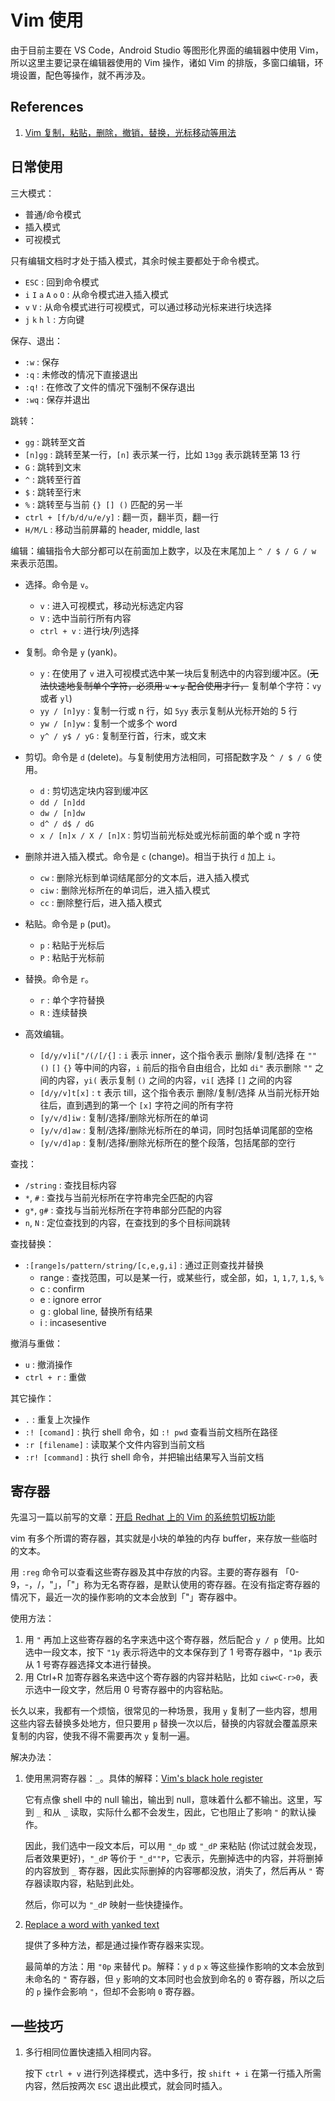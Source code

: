 # Vim 使用

由于目前主要在 VS Code，Android Studio 等图形化界面的编辑器中使用 Vim，所以这里主要记录在编辑器使用的 Vim 操作，诸如 Vim 的排版，多窗口编辑，环境设置，配色等操作，就不再涉及。

## References

1. [Vim 复制，粘贴，删除，撤销，替换，光标移动等用法](http://blog.51yip.com/linux/1140.html)

## 日常使用

三大模式：

- 普通/命令模式
- 插入模式
- 可视模式

只有编辑文档时才处于插入模式，其余时候主要都处于命令模式。

- `ESC` : 回到命令模式
- `i` `I` `a` `A` `o` `O` : 从命令模式进入插入模式
- `v` `V` : 从命令模式进行可视模式，可以通过移动光标来进行块选择
- `j` `k` `h` `l` : 方向键

保存、退出：

- `:w` : 保存
- `:q` : 未修改的情况下直接退出
- `:q!` : 在修改了文件的情况下强制不保存退出
- `:wq` : 保存并退出

跳转：

- `gg` : 跳转至文首
- `[n]gg` : 跳转至某一行，`[n]` 表示某一行，比如 `13gg` 表示跳转至第 13 行
- `G` : 跳转到文末
- `^` : 跳转至行首
- `$` : 跳转至行末
- `%` : 跳转至与当前 `{} [] ()` 匹配的另一半
- `ctrl + [f/b/d/u/e/y]` : 翻一页，翻半页，翻一行
- `H/M/L` : 移动当前屏幕的 header, middle, last

编辑：编辑指令大部分都可以在前面加上数字，以及在末尾加上 `^ / $ / G / w ` 来表示范围。

- 选择。命令是 `v`。
  - `v` : 进入可视模式，移动光标选定内容
  - `V` : 选中当前行所有内容
  - `ctrl + v` : 进行块/列选择

- 复制。命令是 `y` (yank)。
  - `y` : 在使用了 `v` 进入可视模式选中某一块后复制选中的内容到缓冲区。(~~无法快速地复制单个字符，必须用 `v` + `y` 配合使用才行，~~ 复制单个字符：`vy` 或者 `yl`)
  - `yy / [n]yy` : 复制一行或 n 行，如 `5yy` 表示复制从光标开始的 5 行
  - `yw / [n]yw` : 复制一个或多个 word
  - `y^ / y$ / yG` : 复制至行首，行末，或文末

- 剪切。命令是 `d` (delete)。与复制使用方法相同，可搭配数字及 `^ / $ / G` 使用。
  - `d` : 剪切选定块内容到缓冲区
  - `dd / [n]dd`
  - `dw / [n]dw`
  - `d^ / d$ / dG`
  - `x / [n]x / X / [n]X` : 剪切当前光标处或光标前面的单个或 n 字符

- 删除并进入插入模式。命令是 `c` (change)。相当于执行 `d` 加上 `i`。
  - `cw` : 删除光标到单词结尾部分的文本后，进入插入模式
  - `ciw` : 删除光标所在的单词后，进入插入模式
  - `cc` : 删除整行后，进入插入模式

- 粘贴。命令是 `p` (put)。
  - `p` : 粘贴于光标后
  - `P` : 粘贴于光标前

- 替换。命令是 `r`。
  - `r` : 单个字符替换
  - `R` : 连续替换

- 高效编辑。
  - `[d/y/v]i["/(/[/{]` : `i` 表示 inner，这个指令表示 删除/复制/选择 在 `""` `()` `[]` `{}` 等中间的内容，`i` 前后的指令自由组合，比如 `di"` 表示删除 `""` 之间的内容，`yi(` 表示复制 `()` 之间的内容，`vi[` 选择 `[]` 之间的内容
  - `[d/y/v]t[x]` : `t` 表示 till，这个指令表示 删除/复制/选择 从当前光标开始往后，直到遇到的第一个 `[x]` 字符之间的所有字符
  - `[y/v/d]iw` : 复制/选择/删除光标所在的单词
  - `[y/v/d]aw` : 复制/选择/删除光标所在的单词，同时包括单词尾部的空格
  - `[y/v/d]ap` : 复制/选择/删除光标所在的整个段落，包括尾部的空行

查找：

- `/string` : 查找目标内容
- `*`, `#` : 查找与当前光标所在字符串完全匹配的内容
- `g*`, `g#` : 查找与当前光标所在字符串部分匹配的内容
- `n`, `N` : 定位查找到的内容，在查找到的多个目标间跳转

查找替换：

- `:[range]s/pattern/string/[c,e,g,i]` : 通过正则查找并替换
  - range : 查找范围，可以是某一行，或某些行，或全部，如，`1`, `1,7`, `1,$`, `%`
  - c : confirm
  - e : ignore error
  - g : global line, 替换所有结果
  - i : incasesentive

撤消与重做：

- `u` : 撤消操作
- `ctrl + r` : 重做

其它操作：

- `.` : 重复上次操作
- `:! [comand]` : 执行 shell 命令，如 `:! pwd` 查看当前文档所在路径
- `:r [filename]` : 读取某个文件内容到当前文档
- `:r! [command]` : 执行 shell 命令，并把输出结果写入当前文档

## 寄存器

先温习一篇以前写的文章：[开启 Redhat 上的 Vim 的系统剪切板功能](http://baurine.github.io/2013/05/20/redhat_vim_clipboard.html)

vim 有多个所谓的寄存器，其实就是小块的单独的内存 buffer，来存放一些临时的文本。

用 `:reg` 命令可以查看这些寄存器及其中存放的内容。主要的寄存器有 「0-9，-，/，"」，「"」称为无名寄存器，是默认使用的寄存器。在没有指定寄存器的情况下，最近一次的操作影响的文本会放到「"」寄存器中。

使用方法：

1. 用 `"` 再加上这些寄存器的名字来选中这个寄存器，然后配合 `y / p` 使用。比如选中一段文本，按下 `"1y` 表示将选中的文本保存到了 1 号寄存器中，`"1p` 表示从 1 号寄存器选择文本进行替换。
1. 用 Ctrl+R 加寄存器名来选中这个寄存器的内容并粘贴，比如 `ciw<C-r>0`，表示选中一段文字，然后用 0 号寄存器中的内容粘贴。

长久以来，我都有一个烦恼，很常见的一种场景，我用 `y` 复制了一些内容，想用这些内容去替换多处地方，但只要用 `p` 替换一次以后，替换的内容就会覆盖原来复制的内容，使我不得不需要再次 `y` 复制一遍。

解决办法：

1. 使用黑洞寄存器：`_`。具体的解释：[Vim's black hole register](http://blog.dreasgrech.com/2010/06/vims-black-hole-register.html)

   它有点像 shell 中的 null 输出，输出到 null，意味着什么都不输出。这里，写到 `_` 和从 `_` 读取，实际什么都不会发生，因此，它也阻止了影响 `"` 的默认操作。

   因此，我们选中一段文本后，可以用 `"_dp` 或 `"_dP` 来粘贴 (你试过就会发现，后者效果更好)，`"_dP` 等价于 `"_d""P`，它表示，先删掉选中的内容，并将删掉的内容放到 `_` 寄存器，因此实际删掉的内容哪都没放，消失了，然后再从 `"` 寄存器读取内容，粘贴到此处。

   然后，你可以为 `"_dP` 映射一些快捷操作。

1. [Replace a word with yanked text](http://vim.wikia.com/wiki/Replace_a_word_with_yanked_text)

   提供了多种方法，都是通过操作寄存器来实现。

   最简单的方法：用 `"0p` 来替代 p。解释：`y` `d` `p` `x` 等这些操作影响的文本会放到未命名的 `"` 寄存器，但 `y` 影响的文本同时也会放到命名的 `0` 寄存器，所以之后的 `p` 操作会影响 `"`，但却不会影响 `0` 寄存器。

## 一些技巧

1. 多行相同位置快速插入相同内容。

   按下 `ctrl + v` 进行列选择模式，选中多行，按 `shift + i` 在第一行插入所需内容，然后按两次 `ESC` 退出此模式，就会同时插入。
